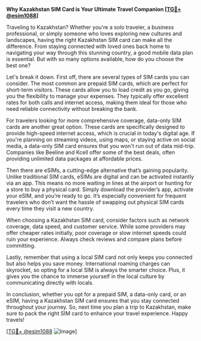 **Why Kazakhstan SIM Card is Your Ultimate Travel Companion [[TG💪+ @esim1088](https://t.me/s/esim1088)]**

Traveling to Kazakhstan? Whether you're a solo traveler, a business professional, or simply someone who loves exploring new cultures and landscapes, having the right Kazakhstan SIM card can make all the difference. From staying connected with loved ones back home to navigating your way through this stunning country, a good mobile data plan is essential. But with so many options available, how do you choose the best one?

Let's break it down. First off, there are several types of SIM cards you can consider. The most common are prepaid SIM cards, which are perfect for short-term visitors. These cards allow you to load credit as you go, giving you the flexibility to manage your expenses. They typically offer excellent rates for both calls and internet access, making them ideal for those who need reliable connectivity without breaking the bank.

For travelers looking for more comprehensive coverage, data-only SIM cards are another great option. These cards are specifically designed to provide high-speed internet access, which is crucial in today's digital age. If you're planning on streaming videos, using maps, or staying active on social media, a data-only SIM card ensures that you won't run out of data mid-trip. Companies like Beeline and Kcell offer some of the best deals, often providing unlimited data packages at affordable prices.

Then there are eSIMs, a cutting-edge alternative that’s gaining popularity. Unlike traditional SIM cards, eSIMs are digital and can be activated instantly via an app. This means no more waiting in lines at the airport or hunting for a store to buy a physical card. Simply download the provider’s app, activate your eSIM, and you’re ready to go. It’s especially convenient for frequent travelers who don’t want the hassle of swapping out physical SIM cards every time they visit a new country.

When choosing a Kazakhstan SIM card, consider factors such as network coverage, data speed, and customer service. While some providers may offer cheaper rates initially, poor coverage or slow internet speeds could ruin your experience. Always check reviews and compare plans before committing.

Lastly, remember that using a local SIM card not only keeps you connected but also helps you save money. International roaming charges can skyrocket, so opting for a local SIM is always the smarter choice. Plus, it gives you the chance to immerse yourself in the local culture by communicating directly with locals.

In conclusion, whether you opt for a prepaid SIM, a data-only card, or an eSIM, having a Kazakhstan SIM card ensures that you stay connected throughout your journey. So, next time you plan a trip to Kazakhstan, make sure to pack the right SIM card to enhance your travel experience. Happy travels! 

[[TG💪+ @esim1088](https://t.me/s/esim1088) ![Image](https://i.postimg.cc/Y0z9fWf4/image.png)]